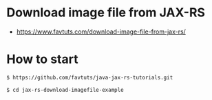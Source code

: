 # Download image file from JAX-RS

* https://www.favtuts.com/download-image-file-from-jax-rs/

# How to start

```bash
$ https://github.com/favtuts/java-jax-rs-tutorials.git

$ cd jax-rs-download-imagefile-example
```